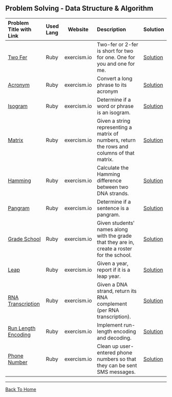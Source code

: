 ## Problem Solving - Data Structure & Algorithm

| Problem Title with Link                                   | Used Lang | Website     | Description                                                                                  | Solution                                                                                                             |
| :-------------------------------------------------------- | :-------- | :---------: | :------------------------------------------------------------------------------------------- | :------------------------------------------------------------------------------------------------------------------- |
| [Two Fer](https://exercism.io/my/tracks/ruby)             | Ruby      | exercism.io | Two-fer or 2-fer is short for two for one. One for you and one for me.                       | [Solution](https://exercism.io/tracks/ruby/exercises/two-fer/solutions/f6deae5e34be41849147ef973c901637)             |
| [Acronym](https://exercism.io/my/tracks/ruby)             | Ruby      | exercism.io | Convert a long phrase to its acronym                                                         | [Solution](https://exercism.io/tracks/ruby/exercises/acronym/solutions/6e432af658de4b45b1f9322ae76f2681)             |
| [Isogram](https://exercism.io/my/tracks/ruby)             | Ruby      | exercism.io | Determine if a word or phrase is an isogram.                                                 | [Solution](https://exercism.io/tracks/ruby/exercises/isogram/solutions/488f38c6e18e4847afdeca5eea623bf5)             |
| [Matrix](https://exercism.io/my/tracks/ruby)              | Ruby      | exercism.io | Given a string representing a matrix of numbers, return the rows and columns of that matrix. | [Solution](https://exercism.io/tracks/ruby/exercises/matrix/solutions/705e116b32da4904bd1142ec9a10c434)              |
| [Hamming](https://exercism.io/my/tracks/ruby)             | Ruby      | exercism.io | Calculate the Hamming difference between two DNA strands.                                    | [Solution](https://exercism.io/tracks/ruby/exercises/hamming/solutions/9053d2be07fb44ccb1290fb80d324675)             |
| [Pangram](https://exercism.io/my/tracks/ruby)             | Ruby      | exercism.io | Determine if a sentence is a pangram.                                                        | [Solution](https://exercism.io/tracks/ruby/exercises/pangram/solutions/b4d627032456430ca9d3af6ef95c14d8)             |
| [Grade School](https://exercism.io/my/tracks/ruby)        | Ruby      | exercism.io | Given students' names along with the grade that they are in, create a roster for the school. | [Solution](https://exercism.io/tracks/ruby/exercises/grade-school/solutions/8840dc98d7584d4ebbfd4a4e23bee92e)        |
| [Leap](https://exercism.io/my/tracks/ruby)                | Ruby      | exercism.io | Given a year, report if it is a leap year.                                                   | [Solution](https://exercism.io/tracks/ruby/exercises/leap/solutions/3962e493a1854309bdda63f8e49296b8)                |
| [RNA Transcription](https://exercism.io/my/tracks/ruby)   | Ruby      | exercism.io | Given a DNA strand, return its RNA complement (per RNA transcription).                       | [Solution](https://exercism.io/tracks/ruby/exercises/rna-transcription/solutions/928e00ebc7c84454a6508aad89f5b7d7)   |
| [Run Length Encoding](https://exercism.io/my/tracks/ruby) | Ruby      | exercism.io | Implement run-length encoding and decoding.                                                  | [Solution](https://exercism.io/tracks/ruby/exercises/run-length-encoding/solutions/c3008b63c8f94b44a594978c592fe321) |
| [Phone Number](https://exercism.io/my/tracks/ruby)        | Ruby      | exercism.io | Clean up user-entered phone numbers so that they can be sent SMS messages.                   | [Solution](https://exercism.io/tracks/ruby/exercises/phone-number/solutions/9a3ebe6e437f4bdab5ce68e702c8132a)        |


___
[Back To Home](../README.md)
